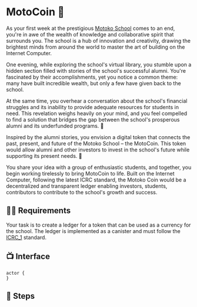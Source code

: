 # MotoCoin 💸
As your first week at the prestigious [Motoko School](https://twitter.com/MotokoSchool) comes to an end, you're in awe of the wealth of knowledge and collaborative spirit that surrounds you. The school is a hub of innovation and creativity, drawing the brightest minds from around the world to master the art of building on the Internet Computer. 

One evening, while exploring the school's virtual library, you stumble upon a hidden section filled with stories of the school's successful alumni. You're fascinated by their accomplishments, yet you notice a common theme: many have built incredible wealth, but only a few have given back to the school. 

At the same time, you overhear a conversation about the school's financial struggles and its inability to provide adequate resources for students in need. This revelation weighs heavily on your mind, and you feel compelled to find a solution that bridges the gap between the school's prosperous alumni and its underfunded programs. 💸

Inspired by the alumni stories, you envision a digital token that connects the past, present, and future of the Motoko School – the MotoCoin. This token would allow alumni and other investors to invest in the school's future while supporting its present needs. 🌱

You share your idea with a group of enthusiastic students, and together, you begin working tirelessly to bring MotoCoin to life. Built on the Internet Computer, following the latest ICRC standard, the Motoko Coin would be a decentralized and transparent ledger enabling investors, students, contributors to contribute to the school's growth and success.


## 🧑‍🏫 Requirements 
Your task is to create a ledger for a token that can be used as a currency for the school. The ledger is implemented as a canister and must follow the [ICRC_1](https://olm72-siaaa-aaaal-qbtpa-cai.ic0.app/internet-computer-standards/icrc1.html) standard.
## 📺 Interface
```motoko
actor {
}
```
## 📒 Steps